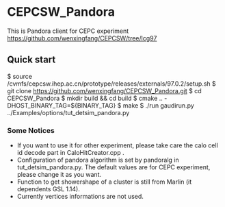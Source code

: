 # CEPCSW_Pandora
This is Pandora client for CEPC experiment https://github.com/wenxingfang/CEPCSW/tree/lcg97
## Quick start
$ source /cvmfs/cepcsw.ihep.ac.cn/prototype/releases/externals/97.0.2/setup.sh
$ git clone https://github.com/wenxingfang/CEPCSW_Pandora.git
$ cd CEPCSW_Pandora
$ mkdir build && cd build
$ cmake .. -DHOST_BINARY_TAG=${BINARY_TAG}
$ make
$ ./run gaudirun.py ../Examples/options/tut_detsim_pandora.py
### Some Notices
* If you want to use it for other experiment, please take care the calo cell id decode part in CaloHitCreator.cpp .
* Configuration of pandora algorithm is set by pandoralg in tut_detsim_pandora.py. The default values are for CEPC experiment, please change it as you want.
* Function to get showershape of a cluster is still from Marlin (it dependents GSL 1.14).
* Currently vertices informations are not used.
